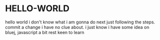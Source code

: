 # HELLO-WORLD
hello world i don't know what i am gonna do next just following the steps.
commit a change i have no clue about.
i just know i have some idea on bluej, javascript a bit rest keen to learn 
